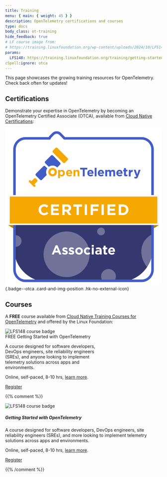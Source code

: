 ```yaml
---
title: Training
menu: { main: { weight: 45 } }
description: OpenTelemetry certifications and courses
type: docs
body_class: ot-training
hide_feedback: true
# LF course image from:
# https://training.linuxfoundation.org/wp-content/uploads/2024/10/LFS148-Course-Badge-300x300.png
params:
  LFS148: https://training.linuxfoundation.org/training/getting-started-with-opentelemetry-lfs148/
cSpell:ignore: otca
---
```


This page showcases the growing training resources for OpenTelemetry. Check back
often for updates!

## Certifications

Demonstrate your expertise in OpenTelemetry by becoming an OpenTelemetry
Certified Associate (OTCA), available from [Cloud Native Certifications][]:

<!-- prettier-ignore -->
[![OTCA badge]][OTCA certification]
{.badge--otca .card-and-img-position .hk-no-external-icon}

[Cloud Native Certifications]: https://www.cncf.io/training/certification/
[OTCA badge]: lft-badge-opentelemetry-associate2.svg
[OTCA certification]: https://www.cncf.io/training/certification/otca/

## Courses

A **FREE** course available from [Cloud Native Training Courses for
OpenTelemetry][CNTCOT] and offered by the Linux Foundation:

<div class="card--course-wrapper">
  <div class="card card--course" style="width: 20rem">
    <img src="LFS148-Course-Badge-300x300.avif"
      class="img-initial pt-3 w-75 m-auto"
      alt="LFS148 course badge">
    <div class="card-body ps-4 pe-4 bg-light-subtle">
      <div class="h4 card-title pt-2 pb-2">
        <span class="badge text-bg-secondary float-end">FREE</span>
        Getting Started with OpenTelemetry
      </div>
      <p class="card-text">
        A course designed for software developers, DevOps engineers, site reliability engineers (SREs), and anyone looking to implement telemetry solutions across apps and environments.
      </p>
      <p class="card-text text-body-secondary small">
        Online, self-paced, 8-10 hrs,
        <a href="{{% param LFS148 %}}">learn more</a>.
      </p>
      <p class="text-center m-0 pt-1 pb-2">
        <a href="{{% param LFS148 %}}" target="_blank" rel="noopener" class="btn btn-primary">
          Register
        </a>
      </p>
    </div>
  </div>
</div>

[CNTCOT]: https://www.cncf.io/training/courses/?_sft_lf-project=opentelemetry

{{% comment %}}

<!-- Alternative design. Keeping for possible use later -->

<div class="card mb-3" style="max-width: 540px; margin: auto">
  <div class="row p-2">
    <div class="col-md-5 d-flex align-items-center">
      <img src="LFS148-Course-Badge-300x300.avif"
        class="img-initial m-auto"
        alt="LFS148 course badge">
    </div>
    <div class="col-md-7">
      <div class="card-body p-3">
        <h5 class="card-title">Getting Started with OpenTelemetry</h5>
        <p class="card-text">
          A course designed for software developers, DevOps engineers, site reliability engineers (SREs), and more looking to implement telemetry solutions across apps and environments.
        </p>
        <p class="card-text text-body-secondary small">
          Online, self-paced, 8-10 hrs,
          <a href="{{% param LFS148 %}}">learn more</a>.
        </p>
        <p class="text-center w-100">
          <a href="{{% param LFS148 %}}" target="_blank" rel="noopener" class="btn btn-primary ">
            Register
          </a>
        </p>
      </div>
    </div>
  </div>
</div>

{{% /comment %}}
